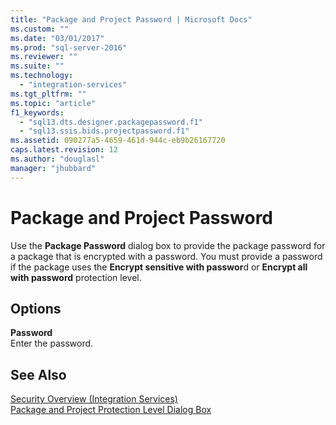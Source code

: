 ```yaml
---
title: "Package and Project Password | Microsoft Docs"
ms.custom: ""
ms.date: "03/01/2017"
ms.prod: "sql-server-2016"
ms.reviewer: ""
ms.suite: ""
ms.technology: 
  - "integration-services"
ms.tgt_pltfrm: ""
ms.topic: "article"
f1_keywords: 
  - "sql13.dts.designer.packagepassword.f1"
  - "sql13.ssis.bids.projectpassword.f1"
ms.assetid: 090277a5-4659-461d-944c-eb9b26167720
caps.latest.revision: 12
ms.author: "douglasl"
manager: "jhubbard"
---
```

# Package and Project Password
  Use the **Package Password** dialog box to provide the package password for a package that is encrypted with a password. You must provide a password if the package uses the **Encrypt sensitive with passwor**d or **Encrypt all with password** protection level.  
  
## Options  
 **Password**  
 Enter the password.  
  
## See Also  
 [Security Overview &#40;Integration Services&#41;](../../integration-services/security/security-overview-integration-services.md)   
 [Package and Project Protection Level Dialog Box](../../integration-services/packages/package-and-project-protection-level-dialog-box.md)  
  
  